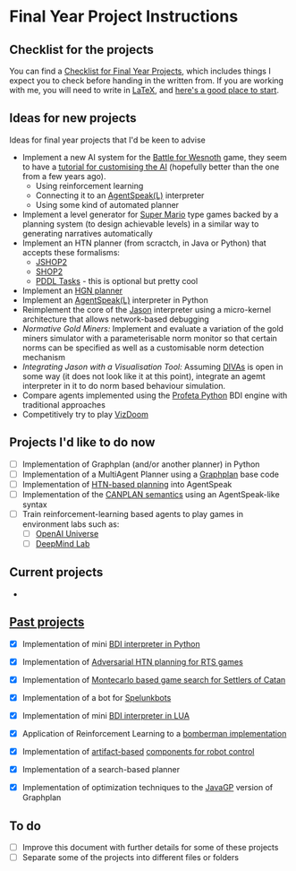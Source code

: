 # Final Year Project Instructions

## Checklist for the projects

You can find a [Checklist for Final Year Projects](TC-checklist.md), which includes things I expect you to check before handing in the written from.
If you are working with me, you will need to write in [LaTeX](http://www.latex-project.org), and [here's a good place to start](https://github.com/VoLuong/Begin-Latex-in-minutes).

## Ideas for new projects
Ideas for final year projects that I'd be keen to advise

- Implement a new AI system for the [Battle for Wesnoth](http://www.wesnoth.org) game, they seem to have a [tutorial for customising the AI](https://wiki.wesnoth.org/Creating_Custom_AIs) (hopefully better than the one from a few years ago).
   * Using reinforcement learning
   * Connecting it to an [AgentSpeak(L)](https://github.com/lsa-pucrs/AgentSpeakPy) interpreter
   * Using some kind of automated planner
- Implement a level generator for [Super Mario](http://mario-builder.en.uptodown.com/windows) type games backed by a planning system (to design achievable levels) in a similar way to generating narratives automatically
- Implement an HTN planner (from scractch, in Java or Python) that accepts these formalisms:
   * [JSHOP2](https://sourceforge.net/projects/shop/files/JSHOP2/)
   * [SHOP2](https://www.cs.umd.edu/projects/shop/)
   * [PDDL Tasks](http://ipc.informatik.uni-freiburg.de/PddlExtension) - this is optional but pretty cool
- Implement an [HGN planner](http://www.aaai.org/ocs/index.php/IJCAI/IJCAI13/paper/view/6839)
- Implement an [AgentSpeak(L)](http://www.upv.es/sma/teoria/teoria_ag/agentspeakl/agentspeakl-rao.pdf) interpreter in Python
- Reimplement the core of the [Jason](http://jason.sf.net) interpreter using a micro-kernel architecture that allows network-based debugging
- *Normative Gold Miners:* Implement and evaluate a variation of the gold miners simulator with a parameterisable norm monitor so that certain norms can be specified as well as a customisable norm detection mechanism
- *Integrating Jason with a Visualisation Tool:* Assuming [DIVAs](http://mavs.utdallas.edu/projects/divas) is open in some way (it does not look like it at this point), integrate an agemt interpreter in it to do norm based behaviour simulation.
- Compare agents implemented using the [Profeta Python](https://github.com/corradosantoro/profeta) BDI engine with traditional approaches
- Competitively try to play [VizDoom](http://vizdoom.cs.put.edu.pl/tutorial)

## Projects I'd like to do now

- [ ] Implementation of Graphplan (and/or another planner) in Python
- [ ] Implementation of a MultiAgent Planner using a [Graphplan](https://github.com/pucrs-automated-planning/javagp) base code
- [ ] Implementation of [HTN-based planning](http://dl.acm.org/citation.cfm?doid=1558109.1558167) into AgentSpeak
- [ ] Implementation of the [CANPLAN semantics](http://dx.doi.org/10.1007/s10458-010-9130-9) using an AgentSpeak-like syntax
- [ ] Train reinforcement-learning based agents to play games in environment labs such as:
	- [ ] [OpenAI Universe](https://openai.com/blog/universe/)
	- [ ] [DeepMind Lab](https://github.com/deepmind/lab)

## Current projects

- 

## [Past projects](Projects.md)

- [x] Implementation of mini [BDI interpreter in Python](https://github.com/lsa-pucrs/AgentSpeakPy)
- [x] Implementation of [Adversarial HTN planning for RTS games](http://ijcai.org/Proceedings/15/Papers/236.pdf)
- [x] Implementation of [Montecarlo based game search for Settlers of Catan](http://ticc.uvt.nl/icga/acg12/proceedings/Contribution100.pdf)
- [x] Implementation of a bot for [Spelunkbots](http://spelunkbots.com)
- [x] Implementation of mini [BDI interpreter in LUA](https://github.com/elite5472/turtleai)
- [x] Application of Reinforcement Learning to a [bomberman implementation](http://bombermaaan.sourceforge.net)
- [x] Implementation of [artifact-based](http://jacamo.sourceforge.net) [components for robot control](https://github.com/lsa-pucrs/jason-ros)
- [x] Implementation of a search-based planner
- [x] Implementation of optimization techniques to the [JavaGP](http://emplan.sf.net) version of Graphplan 


## To do
- [ ] Improve this document with further details for some of these projects
- [ ] Separate some of the projects into different files or folders
